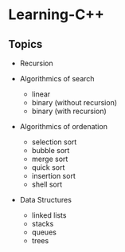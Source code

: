 # Learning-C++

## Topics

- Recursion

- Algorithmics of search
  - linear
  - binary (without recursion)
  - binary (with recursion)

- Algorithmics of ordenation
  - selection sort
  - bubble sort
  - merge sort
  - quick sort
  - insertion sort
  - shell sort

- Data Structures
  - linked lists
  - stacks
  - queues
  - trees
